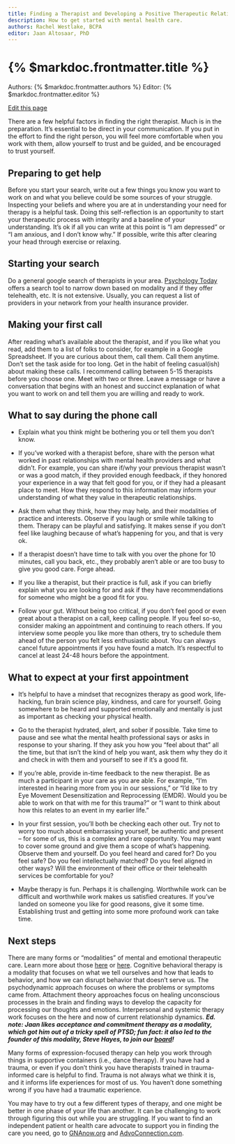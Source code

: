 ```yaml
---
title: Finding a Therapist and Developing a Positive Therapeutic Relationship
description: How to get started with mental health care.
authors: Rachel Westlake, BCPA
editor: Jaan Altosaar, PhD
---
```


# {% $markdoc.frontmatter.title %}

Authors: {% $markdoc.frontmatter.authors %}
Editor: {% $markdoc.frontmatter.editor %}

[Edit this page](https://github.com/onefact/handbook.payless.health/edit/main/pages/finding-a-therapist.md)

There are a few helpful factors in finding the right therapist. Much is in the preparation. It’s essential to be direct in your communication. If you put in the effort to find the right person, you will feel more comfortable when you work with them, allow yourself to trust and be guided, and be encouraged to trust yourself.

## Preparing to get help

Before you start your search, write out a few things you know you want to work on and what you believe could be some sources of your struggle. Inspecting your beliefs and where you are at in understanding your need for therapy is a helpful task. Doing this self-reflection is an opportunity to start your therapeutic process with integrity and a baseline of your understanding. It’s ok if all you can write at this point is “I am depressed” or “I am anxious, and I don’t know why.” If possible, write this after clearing your head through exercise or relaxing.


## Starting your search

Do a general google search of therapists in your area. [Psychology Today](https://www.psychologytoday.com/us/therapists) offers a search tool to narrow down based on modality and if they offer telehealth, etc. It is not extensive. Usually, you can request a list of providers in your network from your health insurance provider. 

## Making your first call

After reading what’s available about the therapist, and if you like what you read, add them to a list of folks to consider, for example in a Google Spreadsheet. If you are curious about them, call them. Call them anytime. Don’t set the task aside for too long. Get in the habit of feeling casual(ish) about making these calls.  I recommend calling between 5-15 therapists before you choose one. Meet with two or three. Leave a message or have a conversation that begins with an honest and succinct explanation of what you want to work on and tell them you are willing and ready to work. 

## What to say during the phone call

* Explain what you think might be bothering you or tell them you don’t know.  

* If you’ve worked with a therapist before, share with the person what worked in past relationships with mental health providers and what didn’t. For example, you can share if/why your previous therapist wasn’t or was a good match, if they provided enough feedback, if they honored your experience in a way that felt good for you, or if they had a pleasant place to meet. How they respond to this information may inform your understanding of what they value in therapeutic relationships.  

* Ask them what they think, how they may help, and their modalities of practice and interests. Observe if you laugh or smile while talking to them. Therapy can be playful and satisfying. It makes sense if you don’t feel like laughing because of what’s happening for you, and that is very ok.

* If a therapist doesn’t have time to talk with you over the phone for 10 minutes, call you back, etc., they probably aren’t able or are too busy to give you good care. Forge ahead.

* If you like a therapist, but their practice is full, ask if you can briefly explain what you are looking for and ask if they have recommendations for someone who might be a good fit for you. 

* Follow your gut. Without being too critical, if you don’t feel good or even great about a therapist on a call, keep calling people. If you feel so-so, consider making an appointment and continuing to reach others. If you interview some people you like more than others, try to schedule them ahead of the person you felt less enthusiastic about. You can always cancel future appointments if you have found a match.  It’s respectful to cancel at least 24-48 hours before the appointment.

## What to expect at your first appointment

* It’s helpful to have a mindset that recognizes therapy as good work, life-hacking, fun brain science play, kindness, and care for yourself. Going somewhere to be heard and supported emotionally and mentally is just as important as checking your physical health.

* Go to the therapist hydrated, alert, and sober if possible. Take time to pause and see what the mental health professional says or asks in response to your sharing. If they ask you how you “feel about that” all the time, but that isn’t the kind of help you want, ask them why they do it and check in with them and yourself to see if it’s a good fit.  

* If you’re able, provide in-time feedback to the new therapist. Be as much a participant in your care as you are able. For example, “I’m interested in hearing more from you in our sessions,” or “I’d like to try Eye Movement Desensitization and Reprocessing (EMDR). Would you be able to work on that with me for this trauma?” or “I want to think about how this relates to an event in my earlier life.”

* In your first session, you’ll both be checking each other out. Try not to worry too much about embarrassing yourself, be authentic and present – for some of us, this is a complex and rare opportunity. You may want to cover some ground and give them a scope of what’s happening.  Observe them and yourself. Do you feel heard and cared for?  Do you feel safe?  Do you feel intellectually matched? Do you feel aligned in other ways? Will the environment of their office or their telehealth services be comfortable for you?

* Maybe therapy is fun. Perhaps it is challenging. Worthwhile work can be difficult and worthwhile work makes us satisfied creatures. If you’ve landed on someone you like for good reasons, give it some time.  Establishing trust and getting into some more profound work can take time.

## Next steps

There are many forms or “modalities” of mental and emotional therapeutic care. Learn more about those [here](https://mentalhealthmatch.com/articles/therapy/glossary-therapy-approaches-modalities) or [here](https://www.psychology.org/resources/what-is-a-therapy-modality/). Cognitive behavioral therapy is a modality that focuses on what we tell ourselves and how that leads to behavior, and how we can disrupt behavior that doesn’t serve us. The psychodynamic approach focuses on where the problems or symptoms came from. Attachment theory approaches focus on healing unconscious processes in the brain and finding ways to develop the capacity for processing our thoughts and emotions. Interpersonal and systemic therapy work focuses on the here and now of current relationship dynamics. ***Ed. note: Jaan likes acceptance and commitment therapy as a modality, which got him out of a tricky spell of PTSD; fun fact: it also led to the founder of this modality, Steve Hayes, to join our [board](https://onefact.org/team)!***

Many forms of expression-focused therapy can help you work through things in supportive containers (i.e., dance therapy). If you have had a trauma, or even if you don’t think you have therapists trained in trauma-informed care is helpful to find. Trauma is not always what we think it is, and it informs life experiences for most of us. You haven’t done something wrong if you have had a traumatic experience. 

You may have to try out a few different types of therapy, and one might be better in one phase of your life than another. It can be challenging to work through figuring this out while you are struggling.  If you want to find an independent patient or health care advocate to support you in finding the care you need, go to [GNAnow.org](GNAnow.org) and [AdvoConnection.com](AdvoConnection.com). 
